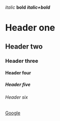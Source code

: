 _italic_
**bold**
**_italic+bold_**

# Header one
## Header two
### Header three
#### Header four
##### Header five
###### Header six

[Google](http://www.google.com/)




<!-- [ ] Frontend
    [ ] Step block
        [ ] Custom checkbox
        [ ] Custom radiobutton
        [ ] Next step button
    [ ] Quiz gift block
        [ ] 

[ ] Backend
    [ ] API
        [ ] Init node app
        [ ] Add nodemailer
        [ ] Deploy to heroku -->